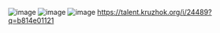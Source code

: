 ![image](https://user-images.githubusercontent.com/113089483/227122739-47b7b85d-b53e-4839-9864-143e83fb5c46.png)
![image](https://user-images.githubusercontent.com/113089483/227123202-32bbf5f0-c4e7-4ecd-ad0c-cfa30dac9d48.png)
![image](https://user-images.githubusercontent.com/113089483/227127491-884f846e-4f30-45f0-ab54-afbddb384fa1.png)
https://talent.kruzhok.org/i/24489?q=b814e01121
